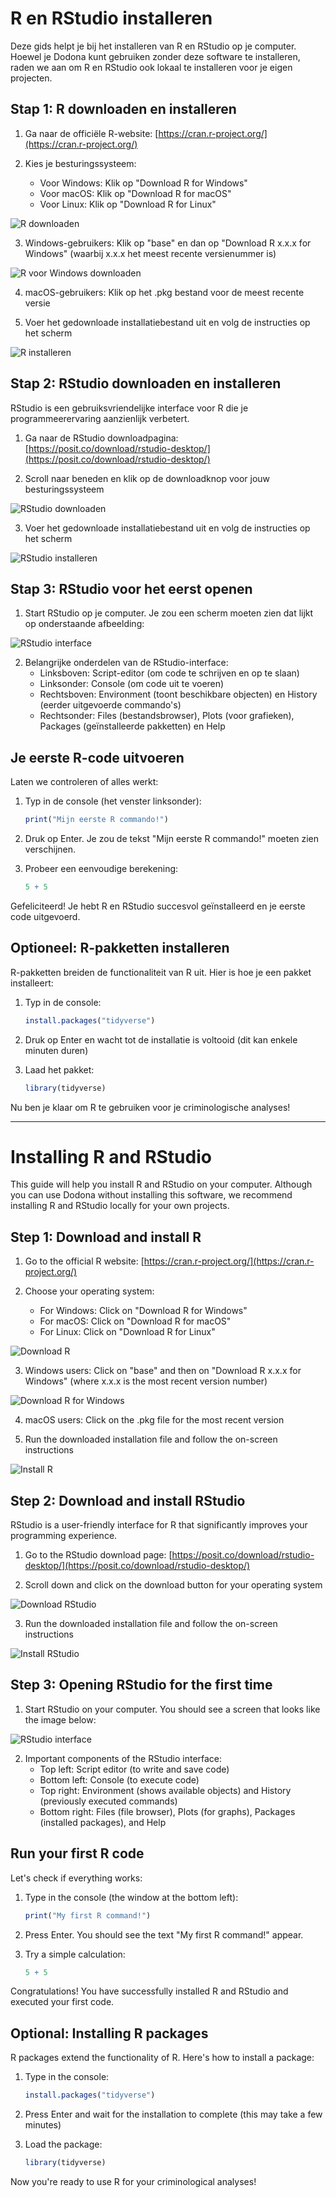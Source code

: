 # R en RStudio installeren

Deze gids helpt je bij het installeren van R en RStudio op je computer. Hoewel je Dodona kunt gebruiken zonder deze software te installeren, raden we aan om R en RStudio ook lokaal te installeren voor je eigen projecten.

## Stap 1: R downloaden en installeren

1. Ga naar de officiële R-website: [https://cran.r-project.org/](https://cran.r-project.org/)

2. Kies je besturingssysteem:
   - Voor Windows: Klik op "Download R for Windows"
   - Voor macOS: Klik op "Download R for macOS"
   - Voor Linux: Klik op "Download R for Linux"

![R downloaden](https://ugent.be/img/r-download-cran.png)

3. Windows-gebruikers: Klik op "base" en dan op "Download R x.x.x for Windows" (waarbij x.x.x het meest recente versienummer is)

![R voor Windows downloaden](https://ugent.be/img/r-download-windows.png)

4. macOS-gebruikers: Klik op het .pkg bestand voor de meest recente versie

5. Voer het gedownloade installatiebestand uit en volg de instructies op het scherm

![R installeren](https://ugent.be/img/r-install-wizard.png)

## Stap 2: RStudio downloaden en installeren

RStudio is een gebruiksvriendelijke interface voor R die je programmeerervaring aanzienlijk verbetert.

1. Ga naar de RStudio downloadpagina: [https://posit.co/download/rstudio-desktop/](https://posit.co/download/rstudio-desktop/)

2. Scroll naar beneden en klik op de downloadknop voor jouw besturingssysteem

![RStudio downloaden](https://ugent.be/img/rstudio-download.png)

3. Voer het gedownloade installatiebestand uit en volg de instructies op het scherm

![RStudio installeren](https://ugent.be/img/rstudio-install-wizard.png)

## Stap 3: RStudio voor het eerst openen

1. Start RStudio op je computer. Je zou een scherm moeten zien dat lijkt op onderstaande afbeelding:

![RStudio interface](https://ugent.be/img/rstudio-interface.png)

2. Belangrijke onderdelen van de RStudio-interface:
   - Linksboven: Script-editor (om code te schrijven en op te slaan)
   - Linksonder: Console (om code uit te voeren)
   - Rechtsboven: Environment (toont beschikbare objecten) en History (eerder uitgevoerde commando's)
   - Rechtsonder: Files (bestandsbrowser), Plots (voor grafieken), Packages (geïnstalleerde pakketten) en Help

## Je eerste R-code uitvoeren

Laten we controleren of alles werkt:

1. Typ in de console (het venster linksonder):
   ```r
   print("Mijn eerste R commando!")
   ```

2. Druk op Enter. Je zou de tekst "Mijn eerste R commando!" moeten zien verschijnen.

3. Probeer een eenvoudige berekening:
   ```r
   5 + 5
   ```

Gefeliciteerd! Je hebt R en RStudio succesvol geïnstalleerd en je eerste code uitgevoerd.

## Optioneel: R-pakketten installeren

R-pakketten breiden de functionaliteit van R uit. Hier is hoe je een pakket installeert:

1. Typ in de console:
   ```r
   install.packages("tidyverse")
   ```

2. Druk op Enter en wacht tot de installatie is voltooid (dit kan enkele minuten duren)

3. Laad het pakket:
   ```r
   library(tidyverse)
   ```

Nu ben je klaar om R te gebruiken voor je criminologische analyses!

---

# Installing R and RStudio

This guide will help you install R and RStudio on your computer. Although you can use Dodona without installing this software, we recommend installing R and RStudio locally for your own projects.

## Step 1: Download and install R

1. Go to the official R website: [https://cran.r-project.org/](https://cran.r-project.org/)

2. Choose your operating system:
   - For Windows: Click on "Download R for Windows"
   - For macOS: Click on "Download R for macOS"
   - For Linux: Click on "Download R for Linux"

![Download R](https://ugent.be/img/r-download-cran.png)

3. Windows users: Click on "base" and then on "Download R x.x.x for Windows" (where x.x.x is the most recent version number)

![Download R for Windows](https://ugent.be/img/r-download-windows.png)

4. macOS users: Click on the .pkg file for the most recent version

5. Run the downloaded installation file and follow the on-screen instructions

![Install R](https://ugent.be/img/r-install-wizard.png)

## Step 2: Download and install RStudio

RStudio is a user-friendly interface for R that significantly improves your programming experience.

1. Go to the RStudio download page: [https://posit.co/download/rstudio-desktop/](https://posit.co/download/rstudio-desktop/)

2. Scroll down and click on the download button for your operating system

![Download RStudio](https://ugent.be/img/rstudio-download.png)

3. Run the downloaded installation file and follow the on-screen instructions

![Install RStudio](https://ugent.be/img/rstudio-install-wizard.png)

## Step 3: Opening RStudio for the first time

1. Start RStudio on your computer. You should see a screen that looks like the image below:

![RStudio interface](https://ugent.be/img/rstudio-interface.png)

2. Important components of the RStudio interface:
   - Top left: Script editor (to write and save code)
   - Bottom left: Console (to execute code)
   - Top right: Environment (shows available objects) and History (previously executed commands)
   - Bottom right: Files (file browser), Plots (for graphs), Packages (installed packages), and Help

## Run your first R code

Let's check if everything works:

1. Type in the console (the window at the bottom left):
   ```r
   print("My first R command!")
   ```

2. Press Enter. You should see the text "My first R command!" appear.

3. Try a simple calculation:
   ```r
   5 + 5
   ```

Congratulations! You have successfully installed R and RStudio and executed your first code.

## Optional: Installing R packages

R packages extend the functionality of R. Here's how to install a package:

1. Type in the console:
   ```r
   install.packages("tidyverse")
   ```

2. Press Enter and wait for the installation to complete (this may take a few minutes)

3. Load the package:
   ```r
   library(tidyverse)
   ```

Now you're ready to use R for your criminological analyses!